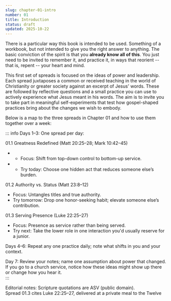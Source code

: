 ```yaml
---
slug: chapter-01-intro
number: 01
title: Introduction
status: draft
updated: 2025-10-22
---
```


There is a particular way this book is intended to be used. Something of a workbook, but not intended to give you the right answer to anything. The basic conviction of the spirit is that you **already know all of this**.
You just need to be invited to remember it, and practice it, in ways that reorient -- that is, repent -- your heart and mind.

This first set of spreads is focused on the ideas of power and leadership. Each spread juxtaposes a common or received teaching in the world of Christianity or greater society against an excerpt of Jesus' words. These are followed by reflective questions and a small practice you can use to actively experience what Jesus meant in his words. The aim is to invite you to take part in meaningful self-experiments that test how gospel-shaped practices bring about the changes we wish to embody.

Below is a map to the three spreads in Chapter 01 and how to use them together over a week:

::: info
Days 1–3: One spread per day:

01.1 Greatness Redefined (Matt 20:25–28; Mark 10:42–45)
  * - Focus: Shift from top-down control to bottom-up service. 
  * - Try today: Choose one hidden act that reduces someone else’s burden.

01.2 Authority vs. Status (Matt 23:8–12) 
  - Focus: Untangles titles and true authority.
  - Try tomorrow: Drop one honor-seeking habit; elevate someone else’s contribution.

01.3 Serving Presence (Luke 22:25–27)
  - Focus: Presence as service rather than being served.
  - Try next: Take the lower role in one interaction you'd usually reserve for a junior.

Days 4–6: Repeat any one practice daily; note what shifts in you and your context.   

Day 7: Review your notes; name one assumption about power that changed. If you go to a church service, notice how these ideas might show up there or change how you hear it.  
:::

Editorial notes:
Scripture quotations are ASV (public domain).  
Spread 01.3 cites Luke 22:25–27, delivered at a private meal to the Twelve
